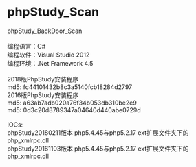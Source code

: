 # phpStudy_Scan
phpStudy_BackDoor_Scan</br>
</br>
编程语言：C#</br>
编程软件：Visual Studio 2012</br>
编程环境：.Net Framework 4.5</br>
</br>
2018版PhpStudy安装程序</br>
md5: fc44101432b8c3a5140fcb18284d2797</br>
2016版PhpStudy安装程序</br>
md5: a63ab7adb020a76f34b053db310be2e9</br>
md5: 0d3c20d8789347a04640d440abe0729d</br>
</br>
IOCs:</br>
phpStudy20180211版本 php5.4.45与php5.2.17 ext扩展文件夹下的php_xmlrpc.dll</br>
phpStudy20161103版本 php5.4.45与php5.2.17 ext扩展文件夹下的php_xmlrpc.dll</br>
